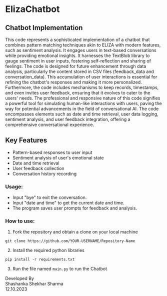 # ElizaChatbot

## Chatbot Implementation

This code represents a sophisticated implementation of a chatbot that combines pattern matching techniques akin to ELIZA with modern features, such as sentiment analysis.
It engages users in text-based conversations while providing emotional insights.
It harnesses the TextBlob library to gauge sentiment in user inputs, fostering self-reflection and sharing of feelings.
The code is designed for future enhancement through data analysis, particularly the content stored in CSV files (feedback_data and conversation_data).
This accumulation of user interactions is essential for refining the chatbot's responses and making it more personalized.
Furthermore, the code includes mechanisms to keep records, timestamps, and even invites user feedback, ensuring that it evolves to cater to the users' needs.
The professional and responsive nature of this code signifies a powerful tool for simulating human-like interactions with users, paving the way for potential advancements in the field of conversational AI. The code encompasses elements such as date and time retrieval, user data logging, sentiment analysis, and user feedback integration, offering a comprehensive conversational experience.

## Key Features
- Pattern-based responses to user input
- Sentiment analysis of user's emotional state
- Date and time retrieval
- User feedback collection
- Conversation history recording

### Usage:
- Input "bye" to exit the conversation.
- Input "date and time" to get the current date and time.
- The program saves user prompts for feedback and analysis.

### How to use:
1. Fork the repository and obtain a clone on your local machine
```
git clone https://github.com/YOUR-USERNAME/Repository-Name
```
2. Install the required python libraries
```
pip install -r requirements.txt
```
3. Run the file named `main.py` to run the Chatbot

Developed By<br>
Shashanka Shekhar Sharma<br>
12.10.2023
